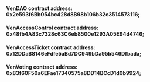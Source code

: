 #### VenDAO contract address: 0x2e593f6Bb054bc428d8B98b106b32e3514573116;
#### VenAccessControl contract address: 0x48fb4A83c7328c63C6eb8500e1293A05E94d4746;
#### VenAccessTicket contract address: 0x12DDaB8146eFdfe5aBd7DC949bDa95b546Dfbada;
#### VenVoting contract address: 0x83f60F50a6EFae17340575a8DD14BCcD1d0b9924;